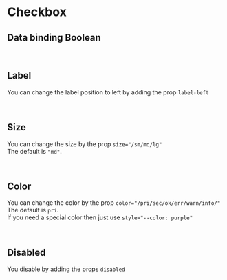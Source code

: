 # Checkbox

## Data binding Boolean

<hhl-live-editor title="" htmlCode=' 
    <template>
     <div class="flexRow items-center gap-4 flexWrap">
        <H_checkbox label="CheckBox 1" v-model="check"></H_checkbox>
        <H_checkbox label="CheckBox 2" v-model="check"></H_checkbox>    
        <H_checkbox label="CheckBox 3" v-model="check"></H_checkbox>
        <H_inputText :model-value="check ? `true` : `false`" label="value"></H_inputText>
    </div>
    </template>
    <script>
        const check = ref(true);
        return {check}
    </script>
'>
</hhl-live-editor>

<br>

## Label

You can change the label position to left by adding the prop `label-left`

<hhl-live-editor title="" htmlCode='
    <template>
     <div class="flexRow items-center gap-4 flexWrap">
        <H_checkbox label="label standard" v-model="check"></H_checkbox>
        <H_checkbox label-left label="Label left" :value="check"></H_checkbox>  
        <div class="flex-1" /> 
    </div>
    </template>
    <script>
        const check = ref(true);
        return {check}
    </script>
'>
</hhl-live-editor>

<br>

## Size

You can change the size by the prop `size="/sm/md/lg"`<br>
The default is `"md"`.

<hhl-live-editor title="" htmlCode='
    <template>
     <div class="flexRow items-center gap-4 flexWrap">
        <H_checkbox size="sm" label="CheckBox small (sm)" v-model="check"></H_checkbox>
        <H_checkbox size="md"  label="CheckBox standard (md)" v-model="check"></H_checkbox>    
        <H_checkbox size="lg" label="CheckBox large (lg)" v-model="check"></H_checkbox>
    </div>
    </template>
    <script>
        const check = ref(true);
        return {check}
    </script>
'>
</hhl-live-editor>

<br>

## Color

You can change the color by the prop `color="/pri/sec/ok/err/warn/info/"`<br>
The default is `pri`.<br>
If you need a special color then just use `style="--color: purple"`

<hhl-live-editor title="" htmlCode='
    <template>
     <div class="flexRow items-center gap-4 flexWrap">
        <H_checkbox color="pri" label="col-pri" v-model="check"></H_checkbox>
        <H_checkbox color="sec" label="col-sec" v-model="check"></H_checkbox>    
        <H_checkbox color="ok" label="col-ok" v-model="check"></H_checkbox>
        <H_checkbox color="err" label="col-err" v-model="check"></H_checkbox>
        <H_checkbox color="warn" label="col-warn" v-model="check"></H_checkbox>
        <H_checkbox color="info" label="col-info" v-model="check"></H_checkbox>
        <H_checkbox style="--color: purple;" label="purple" v-model="check"></H_checkbox>
    </div>
    </template>
    <script>
        const check = ref(true);
        return {check}
    </script>
'>
</hhl-live-editor>

<br>

## Disabled

You disable by adding the props `disabled`

<hhl-live-editor title="" htmlCode='
    <template>
         <div class="flexRow items-center gap-4 flexWrap">
            <H_checkbox disabled color="pri" label="col-pri" v-model="check"></H_checkbox>
            <H_checkbox disabled color="sec" label="col-sec" v-model="check"></H_checkbox>    
            <H_checkbox disabled color="ok" label="col-ok" v-model="check"></H_checkbox>
            <H_checkbox disabled color="err" label="col-err" v-model="check"></H_checkbox>
            <H_checkbox disabled color="warn" label="col-warn" v-model="check"></H_checkbox>
            <H_checkbox disabled color="info" label="col-info" v-model="check"></H_checkbox>
            <H_checkbox disabled style="--color: purple;" label="purple" v-model="check"></H_checkbox>
        </div>
    </template>
    <script>
        const check = ref(true);
        return {check}
    </script>
'>
</hhl-live-editor>

<br>
